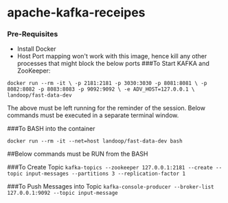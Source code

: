 # apache-kafka-receipes

### Pre-Requisites

- Install Docker
- Host Port mapping won't work with this image, hence kill any other processes that might block the below ports
###To Start KAFKA and ZooKeeper:

`docker run --rm -it \
           -p 2181:2181 -p 3030:3030 -p 8081:8081 \
           -p 8082:8082 -p 8083:8083 -p 9092:9092 \
           -e ADV_HOST=127.0.0.1 \
           landoop/fast-data-dev`

The above must be left running for the reminder of the session. Below commands must be executed in a separate terminal 
window.

###To BASH into the container

`docker run --rm -it --net=host landoop/fast-data-dev bash`

##Below commands  must be RUN from the BASH

###To Create Topic
`kafka-topics --zookeeper 127.0.0.1:2181 --create --topic input-messages --partitions 3 --replication-factor 1`

###To Push Messages into Topic
`kafka-console-producer --broker-list 127.0.0.1:9092 --topic input-message`
 

